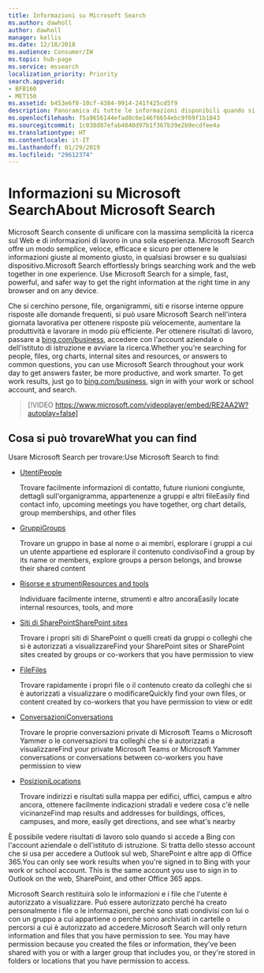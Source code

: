 ```yaml
---
title: Informazioni su Microsoft Search
ms.author: dawholl
author: dawholl
manager: kellis
ms.date: 12/18/2018
ms.audience: Consumer/IW
ms.topic: hub-page
ms.service: mssearch
localization_priority: Priority
search.appverid:
- BFB160
- MET150
ms.assetid: b453e6f0-10cf-4384-9914-241f425cd5f9
description: Panoramica di tutte le informazioni disponibili quando si usa Microsoft Search
ms.openlocfilehash: f5a9656144efad8c6e146f6654ebc9f69f1b1843
ms.sourcegitcommit: 1c038d87efab4840d97b1f367b39e2b9ecdfee4a
ms.translationtype: HT
ms.contentlocale: it-IT
ms.lasthandoff: 01/29/2019
ms.locfileid: "29612374"
---
```

# <a name="about-microsoft-search"></a><span data-ttu-id="6fb56-103">Informazioni su Microsoft Search</span><span class="sxs-lookup"><span data-stu-id="6fb56-103">About Microsoft Search</span></span>

<span data-ttu-id="6fb56-p101">Microsoft Search consente di unificare con la massima semplicità la ricerca sul Web e di informazioni di lavoro in una sola esperienza. Microsoft Search offre un modo semplice, veloce, efficace e sicuro per ottenere le informazioni giuste al momento giusto, in qualsiasi browser e su qualsiasi dispositivo.</span><span class="sxs-lookup"><span data-stu-id="6fb56-p101">Microsoft Search effortlessly brings searching work and the web together in one experience. Use Microsoft Search for a simple, fast, powerful, and safer way to get the right information at the right time in any browser and on any device.</span></span>
  
<span data-ttu-id="6fb56-p102">Che si cerchino persone, file, organigrammi, siti e risorse interne oppure risposte alle domande frequenti, si può usare Microsoft Search nell'intera giornata lavorativa per ottenere risposte più velocemente, aumentare la produttività e lavorare in modo più efficiente. Per ottenere risultati di lavoro, passare a [bing.com/business](https://www.bing.com/business), accedere con l'account aziendale o dell'istituto di istruzione e avviare la ricerca.</span><span class="sxs-lookup"><span data-stu-id="6fb56-p102">Whether you're searching for people, files, org charts, internal sites and resources, or answers to common questions, you can use Microsoft Search throughout your work day to get answers faster, be more productive, and work smarter. To get work results, just go to [bing.com/business](https://www.bing.com/business), sign in with your work or school account, and search.</span></span> 
  
> [!VIDEO https://www.microsoft.com/videoplayer/embed/RE2AA2W?autoplay=false]

## <a name="what-you-can-find"></a><span data-ttu-id="6fb56-108">Cosa si può trovare</span><span class="sxs-lookup"><span data-stu-id="6fb56-108">What you can find</span></span>
  
<span data-ttu-id="6fb56-109">Usare Microsoft Search per trovare:</span><span class="sxs-lookup"><span data-stu-id="6fb56-109">Use Microsoft Search to find:</span></span>
  
- [<span data-ttu-id="6fb56-110">Utenti</span><span class="sxs-lookup"><span data-stu-id="6fb56-110">People</span></span>](find-people-and-groups.md)
    
    <span data-ttu-id="6fb56-111">Trovare facilmente informazioni di contatto, future riunioni congiunte, dettagli sull'organigramma, appartenenze a gruppi e altri file</span><span class="sxs-lookup"><span data-stu-id="6fb56-111">Easily find contact info, upcoming meetings you have together, org chart details, group memberships, and other files</span></span>
    
- [<span data-ttu-id="6fb56-112">Gruppi</span><span class="sxs-lookup"><span data-stu-id="6fb56-112">Groups</span></span>](find-people-and-groups.md)
    
    <span data-ttu-id="6fb56-113">Trovare un gruppo in base al nome o ai membri, esplorare i gruppi a cui un utente appartiene ed esplorare il contenuto condiviso</span><span class="sxs-lookup"><span data-stu-id="6fb56-113">Find a group by its name or members, explore groups a person belongs, and browse their shared content</span></span>
    
- [<span data-ttu-id="6fb56-114">Risorse e strumenti</span><span class="sxs-lookup"><span data-stu-id="6fb56-114">Resources and tools</span></span>](find-resources-tools-and-more.md)
    
    <span data-ttu-id="6fb56-115">Individuare facilmente interne, strumenti e altro ancora</span><span class="sxs-lookup"><span data-stu-id="6fb56-115">Easily locate internal resources, tools, and more</span></span>
    
- [<span data-ttu-id="6fb56-116">Siti di SharePoint</span><span class="sxs-lookup"><span data-stu-id="6fb56-116">SharePoint sites</span></span>](find-sharepoint-sites.md)
    
    <span data-ttu-id="6fb56-117">Trovare i propri siti di SharePoint o quelli creati da gruppi o colleghi che si è autorizzati a visualizzare</span><span class="sxs-lookup"><span data-stu-id="6fb56-117">Find your SharePoint sites or SharePoint sites created by groups or co-workers that you have permission to view</span></span>
    
- [<span data-ttu-id="6fb56-118">File</span><span class="sxs-lookup"><span data-stu-id="6fb56-118">Files</span></span>](find-files.md)
    
    <span data-ttu-id="6fb56-119">Trovare rapidamente i propri file o il contenuto creato da colleghi che si è autorizzati a visualizzare o modificare</span><span class="sxs-lookup"><span data-stu-id="6fb56-119">Quickly find your own files, or content created by co-workers that you have permission to view or edit</span></span>
    
- [<span data-ttu-id="6fb56-120">Conversazioni</span><span class="sxs-lookup"><span data-stu-id="6fb56-120">Conversations</span></span>](find-conversations.md)
    
    <span data-ttu-id="6fb56-121">Trovare le proprie conversazioni private di Microsoft Teams o Microsoft Yammer o le conversazioni tra colleghi che si è autorizzati a visualizzare</span><span class="sxs-lookup"><span data-stu-id="6fb56-121">Find your private Microsoft Teams or Microsoft Yammer conversations or conversations between co-workers you have permission to view</span></span>
    
- [<span data-ttu-id="6fb56-122">Posizioni</span><span class="sxs-lookup"><span data-stu-id="6fb56-122">Locations</span></span>](find-locations.md)
    
    <span data-ttu-id="6fb56-123">Trovare indirizzi e risultati sulla mappa per edifici, uffici, campus e altro ancora, ottenere facilmente indicazioni stradali e vedere cosa c'è nelle vicinanze</span><span class="sxs-lookup"><span data-stu-id="6fb56-123">Find map results and addresses for buildings, offices, campuses, and more, easily get directions, and see what's nearby</span></span>    
    
<span data-ttu-id="6fb56-p103">È possibile vedere risultati di lavoro solo quando si accede a Bing con l'account aziendale o dell'istituto di istruzione. Si tratta dello stesso account che si usa per accedere a Outlook sul web, SharePoint e altre app di Office 365.</span><span class="sxs-lookup"><span data-stu-id="6fb56-p103">You can only see work results when you're signed in to Bing with your work or school account. This is the same account you use to sign in to Outlook on the web, SharePoint, and other Office 365 apps.</span></span> 
  
<span data-ttu-id="6fb56-p104">Microsoft Search restituirà solo le informazioni e i file che l'utente è autorizzato a visualizzare. Può essere autorizzato perché ha creato personalmente i file o le informazioni, perché sono stati condivisi con lui o con un gruppo a cui appartiene o perché sono archiviati in cartelle o percorsi a cui è autorizzato ad accedere.</span><span class="sxs-lookup"><span data-stu-id="6fb56-p104">Microsoft Search will only return information and files that you have permission to see. You may have permission because you created the files or information, they've been shared with you or with a larger group that includes you, or they're stored in folders or locations that you have permission to access.</span></span>

  

